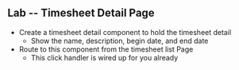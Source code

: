 ## Lab -- Timesheet Detail Page

* Create a timesheet detail component to hold the timesheet detail
    * Show the name, description, begin date, and end date
* Route to this component from the timesheet list Page
    * This click handler is wired up for you already
